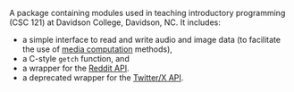 
A package containing modules used in teaching introductory programming (CSC 121) at Davidson College, Davidson, NC. It includes:
* a simple interface to read and write audio and image data (to facilitate the use of [media computation](https://web.eecs.umich.edu/~mjguz/mediacomp/mediaComp-teach/) methods),
* a C-style `getch` function, and
* a wrapper for the [Reddit API](https://www.reddit.com/dev/api/).
* a deprecated wrapper for the [Twitter/X API](https://developer.x.com/en/docs/x-api).
